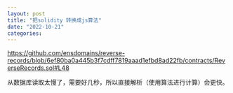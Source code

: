 ```yaml
---
layout: post
title: "把solidity 转换成js算法"
date: "2022-10-21"
categories: 
---
```

<p><a href="https://github.com/ensdomains/reverse-records/blob/6ef80ba0a445b3f7cdff7819aaad1efbd8ad22fb/contracts/ReverseRecords.sol#L48">https://github.com/ensdomains/reverse-records/blob/6ef80ba0a445b3f7cdff7819aaad1efbd8ad22fb/contracts/ReverseRecords.sol#L48</a></p>

<p>从数据库读取太慢了，需要好几秒，所以直接解析（使用算法进行计算）会更快。</p>

<p><img alt="" src="http://bug.sweetysoft.com/uploads/2022-10-20-14-59-23.png" /></p>

